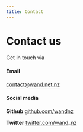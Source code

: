 ```yaml
---
title: Contact
---
```


# Contact us

Get in touch via

#### Email

[contact@wand.net.nz](mailto:contact@wand.net.nz)

#### Social media

**Github** [github.com/wandnz](https://github.com/wandnz)

**Twitter** [twitter.com/wand_nz](https://twitter.com/wand_nz)
